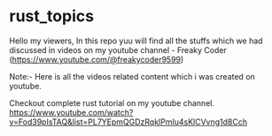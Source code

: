 # rust_topics
Hello my viewers, In this repo yuu will find all the stuffs which we had discussed in videos on my youtube channel - Freaky Coder (https://www.youtube.com/@freakycoder9599)


Note:-
Here is all the videos related content which i was created on youtube.


Checkout complete rust tutorial on my youtube channel.
https://www.youtube.com/watch?v=Fod39pIsTAQ&list=PL7YEpmQGDzRqklPmIu4sKlCVvng1d8Cch

